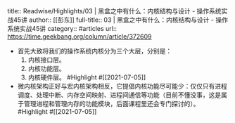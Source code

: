 title:: Readwise/Highlights/03 | 黑盒之中有什么：内核结构与设计 - 操作系统实战45讲
author:: [[彭东]]
full-title:: 03 | 黑盒之中有什么：内核结构与设计 - 操作系统实战45讲
category:: #articles
url:: https://time.geekbang.org/column/article/372609
- 首先大致将我们的操作系统内核分为三个大层，分别是：
  1. 内核接口层。
  2. 内核功能层。
  3. 内核硬件层。 #Highlight #[[2021-07-05]]
- 微内核架构正好与宏内核架构相反，它提倡内核功能尽可能少：仅仅只有进程调度、处理中断、内存空间映射、进程间通信等功能（目前不懂没事，这是属于管理进程和管理内存的功能模块，后面课程里还会专门探讨的）。 #Highlight #[[2021-07-05]]